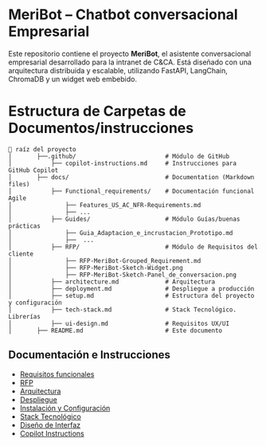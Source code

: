 # MeriBot – Chatbot conversacional Empresarial

Este repositorio contiene el proyecto **MeriBot**, el asistente conversacional empresarial desarrollado para la intranet de C&CA. Está diseñado con una arquitectura distribuida y escalable, utilizando FastAPI, LangChain, ChromaDB y un widget web embebido. 

# Estructura de Carpetas de Documentos/instrucciones
```
📁 raíz del proyecto
│       ├──.github/                         # Módulo de GitHub
│           ├── copilot-instructions.md     # Instrucciones para GitHub Copilot
│       ├── docs/                           # Documentation (Markdown files)
│           ├── Functional_requirements/    # Documentación funcional Agile
│               ├── Features_US_AC_NFR-Requirements.md
│               ├── ...
│           ├── Guides/                     # Módulo Guías/buenas prácticas
│               ├── Guia_Adaptacion_e_incrustacion_Prototipo.md
│               ├──  ...
│           ├── RFP/                        # Módulo de Requisitos del cliente
│               ├── RFP-MeriBot-Grouped_Requirement.md
│               ├── RFP-MeriBot-Sketch-Widget.png
│               ├── RFP-MeriBot-Sketch-Panel_de_conversacion.png
│           ├── architecture.md             # Arquitectura
│           ├── deployment.md               # Despliegue a producción
│           ├── setup.md                    # Estructura del proyecto y configuración
│           ├── tech-stack.md               # Stack Tecnológico. Librerías
│           ├── ui-design.md                # Requisitos UX/UI
│       ├── README.md                       # Este documento
```


## Documentación e Instrucciones

- [Requisitos funcionales](docs/Functional_requirements/Features_US_AC_NFR-Requirements.md)
- [RFP](docs/RFP/RFP-MeriBot-Grouped_Requirements.md)
- [Arquitectura](docs/architecture.md)
- [Despliegue](docs/deployment.md)
- [Instalación y Configuración](docs/setup.md)
- [Stack Tecnológico](docs/tech-stack.md)
- [Diseño de Interfaz](docs/ui-design.md)
- [Copilot Instructions](.github/copilot-instructions.md)
